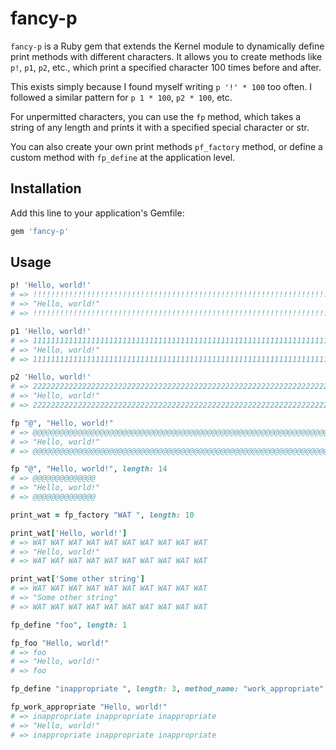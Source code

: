 # fancy-p

`fancy-p` is a Ruby gem that extends the Kernel module to dynamically define
print methods with different characters. It allows you to create methods like
`p!`, `p1`, `p2`, etc., which print a specified character 100 times before and after.

This exists simply because I found myself writing `p '!' * 100` too often. I
followed a similar pattern for `p 1 * 100`, `p2 * 100`, etc.

For unpermitted characters, you can use the `fp` method, which takes a string
of any length and prints it with a specified special character or str.

You can also create your own print methods `pf_factory` method, or define a
custom method with `fp_define` at the application level.


## Installation
Add this line to your application's Gemfile:

```ruby
gem 'fancy-p'
```

## Usage

```ruby
p! 'Hello, world!'
# => !!!!!!!!!!!!!!!!!!!!!!!!!!!!!!!!!!!!!!!!!!!!!!!!!!!!!!!!!!!!!!!!!!!!!!!!!!!!!!!!!!!!!!!!!!!!!!!!!!!!
# => "Hello, world!"
# => !!!!!!!!!!!!!!!!!!!!!!!!!!!!!!!!!!!!!!!!!!!!!!!!!!!!!!!!!!!!!!!!!!!!!!!!!!!!!!!!!!!!!!!!!!!!!!!!!!!!

p1 'Hello, world!'
# => 1111111111111111111111111111111111111111111111111111111111111111111111111111111111111111111111111111
# => "Hello, world!"
# => 1111111111111111111111111111111111111111111111111111111111111111111111111111111111111111111111111111

p2 'Hello, world!'
# => 2222222222222222222222222222222222222222222222222222222222222222222222222222222222222222222222222222
# => "Hello, world!"
# => 2222222222222222222222222222222222222222222222222222222222222222222222222222222222222222222222222222
```

```rb
fp "@", "Hello, world!"
# => @@@@@@@@@@@@@@@@@@@@@@@@@@@@@@@@@@@@@@@@@@@@@@@@@@@@@@@@@@@@@@@@@@@@@@@@@@@@@@@@@@@@@@@@@@@@@@@@@@@@
# => "Hello, world!"
# => @@@@@@@@@@@@@@@@@@@@@@@@@@@@@@@@@@@@@@@@@@@@@@@@@@@@@@@@@@@@@@@@@@@@@@@@@@@@@@@@@@@@@@@@@@@@@@@@@@@@

fp "@", "Hello, world!", length: 14
# => @@@@@@@@@@@@@@
# => "Hello, world!"
# => @@@@@@@@@@@@@@
```

```rb
print_wat = fp_factory "WAT ", length: 10

print_wat['Hello, world!']
# => WAT WAT WAT WAT WAT WAT WAT WAT WAT WAT 
# => "Hello, world!"
# => WAT WAT WAT WAT WAT WAT WAT WAT WAT WAT 

print_wat['Some other string']
# => WAT WAT WAT WAT WAT WAT WAT WAT WAT WAT 
# => "Some other string"
# => WAT WAT WAT WAT WAT WAT WAT WAT WAT WAT 
```

```rb
fp_define "foo", length: 1

fp_foo "Hello, world!"
# => foo
# => "Hello, world!"
# => foo

fp_define "inappropriate ", length: 3, method_name: "work_appropriate"

fp_work_appropriate "Hello, world!"
# => inappropriate inappropriate inappropriate 
# => "Hello, world!"
# => inappropriate inappropriate inappropriate
```
